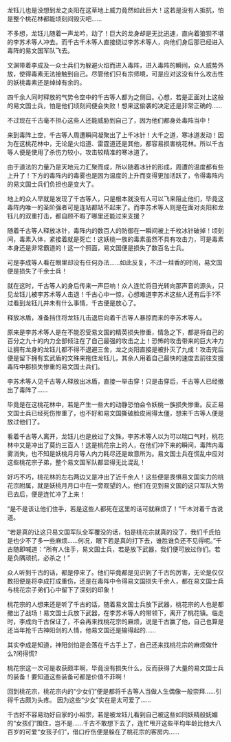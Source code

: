 龙钰儿也是没想到龙之炎阳在这草地上威力竟然如此巨大！这若是没有人抵抗，怕是整个桃花林都能顷刻间毁灭吧……

不多想，龙钰儿随着一声龙吟，动了！巨大的龙身却是无比迅速，直向着狼狈不堪的李苏术等人冲去。而千古千木等人直接绕过李苏术等人，向他们身后那已经进入毒阵的易文国军队飞去。

文渊带着李成及一众士兵们为躲避火焰而进入毒阵，进入毒阵的瞬间，众人威势外放，使得毒素无法接触到自己。尽管他们只有宗师境，可是应对这没有什么攻击性的妖桃毒素还是绰绰有余的。

四千余人同时释放的气势令空中的千古等人都为之侧目。心想，若是正面对上这般的易文国士兵，怕是他们顷刻间便会失败！想来这偷袭的决定还是非常正确的……

不过现在千古毫不担心这些人还能威胁到自己了，因为他们都身处毒阵当中！

来到毒阵上空，千古等人周遭瞬间凝聚出了上千冰针！大千之道，寒冰道发动！因为在这桃花林中，无论是火焰道、雷霆道还是其他，都容易损害桃花林。所以千古等人便是使用了杀伤力较小，攻击较精准的寒冰道了。

由于道法的力量乃是天地元力汇聚而成，所以随着冰针的形成，周遭的温度都有些上升了！下方的毒阵内的毒雾也是因为温度的上升而变得更加活跃了，令得毒阵内的易文国士兵们负担也是变大了。

地上的众人早就是发现了千古等人，只是根本就没有人可以飞来阻止他们，毕竟这毒阵内唯一的圣阶强者可是连站都站不起来了。而李苏术等人则是在面对炎阳和龙钰儿的双重打击，都自顾不暇了哪里还能过来支援？

随着千古等人释放冰针，毒阵内的数百人的防御在一瞬间被上千枚冰针破掉！顷刻间，毒素入体，紧接着就是死亡！这妖桃一族的毒素虽然不具有攻击力，可是毒素本身还是非常霸道的！这一个照面，易文国便是损失了数百名士兵。

可是李成等人看在眼里却没有任何办法……如此反复，不过一炷香的时间，易文国便是损失了千余士兵！

就在这时，千古等人的身后传来一声巨响！众人连忙将目光转向那声音的源头，只见龙钰儿被李苏术等人击退！千古心中一惊，心想难道李苏术这些人还有后手?不过看到龙钰儿并未有什么事情，千古便是放心了。

释放冰盾，准备挡住将龙钰儿击退后向着千古等人暴掠而来的李苏术等人。

原来是李苏术等人是在不能忍受易文国的精英损失惨重，情急之下，都是将自己的百分之九十的内力全部倾注在了自己最强的攻击之上！恐怖的攻击带来的巨大冲力让拥有龙身的龙钰儿都不得不退避三舍，龙之炎阳直接是被扑灭了九成！攻击完后便是留下拥有玄武盾的文殊来拖住龙钰儿，其余人用着自己最快的速度去前往支援毒阵中那损失惨重的易文国士兵们。

李苏术等人见千古等人释放出冰盾，直接一举击穿！只是击穿后，千古等人已经撤出了毒阵了……

毕竟是在这桃花林中，若是产生一些大的动静恐怕会令妖桃一族损失惨重。反正易文国士兵已经死伤惨重了，也不好和易文国撕破脸皮闹得太僵，想来千古等人便是放过他们了。

看着千古等人离开，龙钰儿也是放过了文殊，李苏术等人以为可以喘口气时，桃花林中又是冲出了莫约三百人！这是桃花宗上的人，在他们冲下来的瞬间，毒阵内毒雾消失，也不知是妖桃月月等人内力耗尽还是故意所为。易文国士兵在慌乱中应对这些桃花宗子弟，整个易文国军队都显得无比混乱！

好巧不巧，桃花林的左右两边又是冲出了近千余人！这些便是畏惧易文国实力的桃花宗附属，就是妖桃月月口中在一旁观望的人。他们在见到易文国的这只军队大势已去后，便是连忙冲了上来！

“是不是该让他们住手，若是这些人都死在这里的话可就麻烦了！”千木对着千古说道。

“若是真的让这只易文国军队全军覆没的话，怕是桃花宗就真的没了，我们千氏怕是也少不了多一些麻烦……何况，眼下若是真的打下去，谁胜谁负还不见得呢。”千古随即喊道：“所有人住手，易文国士兵，若是放下武器，我们便可放过你们。若是负隅顽抗，必杀之！”

众人听到千古的话，都是停来了。他们毕竟都是见识到了千古的厉害，无论是仅仅数招便是将李成打成重伤，还是在毒阵中令得易文国损失千余人，都在易文国士兵与桃花宗子弟们心中留下了深刻的印象！

桃花宗的人想来还是听了千古的话，随着易文国士兵放下武器，桃花宗的人也是都撤出了战场！易文国士兵放下武器，在李苏术等人的带领下，离开了桃花镇。临走时，李成向千古保证了，不会再来找桃花宗的麻烦，说是千古赢了他，自己也算是还当年抢千古神阳剑的人情，他易文国还是输得起的……

其实李成是知道，神阳剑怕是会落在千古手上了，自己还来找桃花宗的麻烦做什么?闲得慌?

桃花宗这一次可是收获颇丰啊，毕竟没有损失什么，反而获得了大量的易文国士兵的装备！要知道这些装备可都是价值不菲啊！

回到桃花宗，桃花宗内的“少女们”便是都将千古等人当做人生偶像一般崇拜……引得千古颇为头疼。
因为这些“少女”实在是太可爱了……

千古好不容易劝好自家的小祖宗，若是被龙钰儿看到自己被这些如同妖精般妩媚的“女孩们”围住，岂不是……千古不敢想下去了，连忙甩开这些平均年龄比他大八百岁的可爱“女孩子们”，借口疗伤便是躲在了桃花宗的客房内……